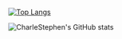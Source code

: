 [![Top Langs](https://github-readme-stats.vercel.app/api/top-langs/?username=charlestephen&theme=tokoyonight&bg_color=00000000&langs_count=10)](https://github.com/anuraghazra/github-readme-stats)

![CharleStephen's GitHub stats](https://github-readme-stats.vercel.app/api?username=charlestephen&show_icons=true&theme=tokyonight&show=reviews,discussions_started,discussions_answered,prs_merged,prs_merged_percentage&show_icons=true&bg_color=00000000)
